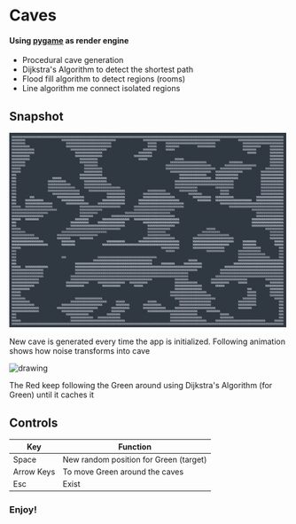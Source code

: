 # Caves
#### Using [pygame](https://www.pygame.org) as render engine
* Procedural cave generation 
* Dijkstra's Algorithm to detect the shortest path 
* Flood fill algorithm to detect regions (rooms)
* Line algorithm me connect isolated regions

## Snapshot
<img src="https://github.com/rahul38888/game-n-algo/blob/main/media/terminal_caves.jpg?raw=true" alt="drawing" width="500"/>

New cave is generated every time the app is initialized. Following animation shows how noise transforms into cave

<img src="https://github.com/rahul38888/game-n-algo/blob/main/media/CaveGen.gif?raw=true" alt="drawing" width="500"/>

The Red keep following the Green around using Dijkstra's Algorithm (for Green) until it caches it

## Controls
| Key        | Function                               |
|------------|----------------------------------------|
| Space      | New random position for Green (target) |
| Arrow Keys | To move Green around the caves         |
| Esc        | Exist                                  |

### Enjoy!